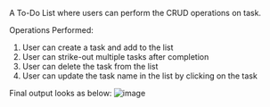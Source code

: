 A To-Do List where users can perform the CRUD operations on task.

Operations Performed:
1. User can create a task and add to the list
2. User can strike-out multiple tasks after completion 
3. User can delete the task from the list
4. User can update the task name in the list by clicking on the task

Final output looks as below:
![image](https://user-images.githubusercontent.com/35718395/162567676-36886bf1-867a-4a9d-9d27-291698301a2d.png)
